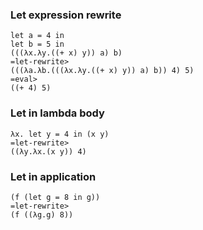 
### Let expression rewrite
```
let a = 4 in
let b = 5 in
(((λx.λy.((+ x) y)) a) b)
=let-rewrite>
(((λa.λb.(((λx.λy.((+ x) y)) a) b)) 4) 5)
=eval>
((+ 4) 5)
```

### Let in lambda body
```
λx. let y = 4 in (x y)
=let-rewrite>
((λy.λx.(x y)) 4)
```

### Let in application
```
(f (let g = 8 in g))
=let-rewrite>
(f ((λg.g) 8))
```
